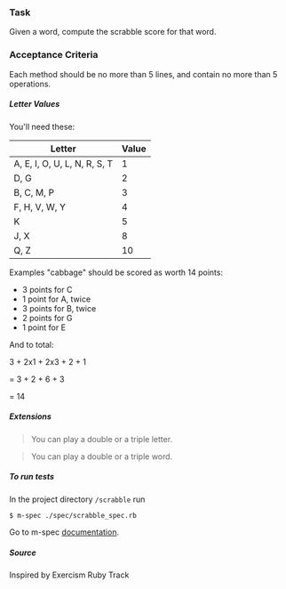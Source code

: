 ### Task

Given a word, compute the scrabble score for that word.

### Acceptance Criteria

Each method should be no more than 5 lines, and contain no more than 5 operations.

##### Letter Values

You'll need these:

| Letter                        | Value  |
| ----                          |  ----  |
| A, E, I, O, U, L, N, R, S, T  |     1  |
| D, G                          |     2  |
| B, C, M, P                    |     3  |
| F, H, V, W, Y                 |     4  |
| K                             |     5  |
| J, X                          |     8  |
| Q, Z                          |     10 |

Examples
"cabbage" should be scored as worth 14 points:

- 3 points for C
- 1 point for A, twice
- 3 points for B, twice
- 2 points for G
- 1 point for E

And to total:

3 + 2x1 + 2x3 + 2 + 1

= 3 + 2 + 6 + 3

= 14



##### Extensions
> You can play a double or a triple letter.

> You can play a double or a triple word.

##### To run tests

In the project directory `/scrabble` run

```bash
$ m-spec ./spec/scrabble_spec.rb
```

Go to m-spec [documentation](https://github.com/dearshrewdwit/m-spec).

##### Source
Inspired by Exercism Ruby Track
